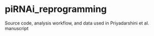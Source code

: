 # piRNAi_reprogramming
Source code, analysis workflow, and data used in Priyadarshini et al. manuscript
